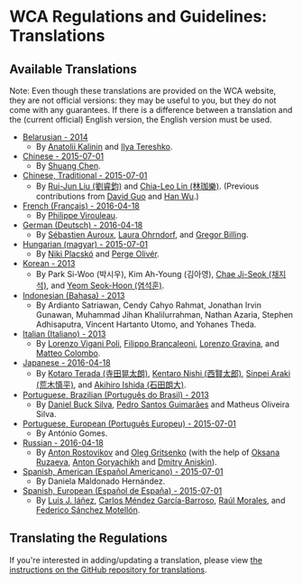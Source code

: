 # WCA Regulations and Guidelines: Translations

## Available Translations

Note: Even though these translations are provided on the WCA website, they are not official versions: they may be useful to you, but they do not come with any guarantees. If there is a difference between a translation and the (current official) English version, the English version must be used.

- [Belarusian - 2014](./belarusian/)
    - By [Anatolii Kalinin](https://www.worldcubeassociation.org/results/p.php?i=2011KALI01) and [Ilya Tereshko](https://www.worldcubeassociation.org/results/p.php?i=2012TERE01).
- [Chinese - 2015-07-01](./chinese/)
    - By [Shuang Chen](https://www.worldcubeassociation.org/results/p.php?i=2008CHEN27).
- [Chinese, Traditional - 2015-07-01](./chinese-traditional)
    - By [Rui-Jun Liu (劉睿鈞)](https://www.worldcubeassociation.org/results/p.php?i=2011LIUR02) and [Chia-Leo Lin (林珈樂)](https://www.worldcubeassociation.org/results/p.php?i=2006LINC01). (Previous contributions from [David Guo](https://www.worldcubeassociation.org/results/p.php?i=2008GUOJ01) and [Han Wu](https://www.worldcubeassociation.org/results/p.php?i=2008WUHA01).)
- [French (Français) - 2016-04-18](./french/)
    - By [Philippe Virouleau](https://www.worldcubeassociation.org/results/p.php?i=2008VIRO01).
- [German (Deutsch) - 2016-04-18](./german/)
    - By [Sébastien Auroux](https://www.worldcubeassociation.org/results/p.php?i=2008AURO01), [Laura Ohrndorf](https://www.worldcubeassociation.org/results/p.php?i=2009OHRN01), and [Gregor Billing](https://www.worldcubeassociation.org/results/p.php?i=2012BILL01).
- [Hungarian (magyar) - 2015-07-01](./hungarian/)
    - By [Niki Placskó](https://www.worldcubeassociation.org/results/p.php?i=2008PLAC01) and [Perge Olivér](https://www.worldcubeassociation.org/results/p.php?i=2007PERG01).
- [Korean - 2013](./korean/)
    - By Park Si-Woo (박시우), Kim Ah-Young (김아영), [Chae Ji-Seok (채지석)](https://www.worldcubeassociation.org/results/p.php?i=2008JISE02), and [Yeom Seok-Hoon (염석훈)](https://www.worldcubeassociation.org/results/p.php?i=2007SEOK01).
- [Indonesian (Bahasa) - 2013](./indonesian/)
    - By Ardianto Satriawan, Cendy Cahyo Rahmat, Jonathan Irvin Gunawan, Muhammad Jihan Khalilurrahman, Nathan Azaria, Stephen Adhisaputra, Vincent Hartanto Utomo, and Yohanes Theda.
- [Italian (Italiano) - 2013](./italian/)
    - By [Lorenzo Vigani Poli](https://www.worldcubeassociation.org/results/p.php?i=2007POLI01), [Filippo Brancaleoni](https://www.worldcubeassociation.org/results/p.php?i=2008BRAN01), [Lorenzo Gravina](https://www.worldcubeassociation.org/results/p.php?i=2009GRAV01), and [Matteo Colombo](https://www.worldcubeassociation.org/results/p.php?i=2009COLO03).
- [Japanese - 2016-04-18](./japanese/)
    - By [Kotaro Terada (寺田晃太朗)](https://www.worldcubeassociation.org/results/p.php?i=2010TERA01), [Kentaro Nishi (西賢太郎)](https://www.worldcubeassociation.org/results/p.php?i=2006NISH01), [Sinpei Araki (荒木慎平)](https://www.worldcubeassociation.org/results/p.php?i=2006ARAK01), and [Akihiro Ishida (石田朗大)](https://www.worldcubeassociation.org/results/p.php?i=2009ISHI01).
- [Portuguese, Brazilian (Português do Brasil) - 2013](./portuguese-brazilian/)
    - By [Daniel Buck Silva](https://www.worldcubeassociation.org/results/p.php?i=2012SILV10), [Pedro Santos Guimarães](https://www.worldcubeassociation.org/results/p.php?i=2007GUIM01) and Matheus Oliveira Silva.
- [Portuguese, European (Português Europeu) - 2015-07-01](./portuguese-european/)
    - By António Gomes.
- [Russian - 2016-04-18](./russian/)
    - By [Anton Rostovikov](https://www.worldcubeassociation.org/results/p.php?i=2009ROST01) and [Oleg Gritsenko](https://www.worldcubeassociation.org/results/p.php?i=2011GRIT01) (with the help of [Oksana Ruzaeva](https://www.worldcubeassociation.org/results/p.php?i=2010RUZA01), [Anton Goryachikh](https://www.worldcubeassociation.org/results/p.php?i=2009GORY01) and [Dmitry Aniskin](https://www.worldcubeassociation.org/results/p.php?i=2011ANIS01)).
- [Spanish, American (Español Americano) - 2015-07-01](./spanish-american/)
    - By Daniela Maldonado Hernández.
- [Spanish, European (Español de España) - 2015-07-01](./spanish-european/)
    - By [Luis J. Iáñez](https://www.worldcubeassociation.org/results/p.php?i=2009PARE02), [Carlos Méndez García-Barroso](https://www.worldcubeassociation.org/results/p.php?i=2010GARC02), [Raúl Morales](https://www.worldcubeassociation.org/results/p.php?i=2013MORA02), and [Federico Sánchez Motellón](https://www.worldcubeassociation.org/results/p.php?i=2009SANC01).


## Translating the Regulations

If you're interested in adding/updating a translation, please view [the instructions on the GitHub repository for translations](https://github.com/cubing/wca-documents-translations#translation-instructions).
